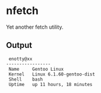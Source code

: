 # nfetch

Yet another fetch utility.

## Output
```
 enotty@xx
-----------------
 Name     Gentoo Linux
 Kernel   Linux 6.1.60-gentoo-dist
 Shell    bash
 Uptime   up 11 hours, 18 minutes
```

